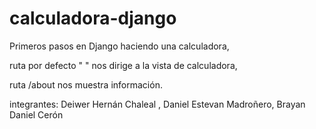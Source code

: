 # calculadora-django
Primeros pasos en Django haciendo una calculadora,

ruta por defecto " " nos dirige a la vista de calculadora,

ruta /about nos muestra información.

integrantes:
Deiwer Hernán Chaleal ,
Daniel Estevan Madroñero,
Brayan Daniel Cerón
